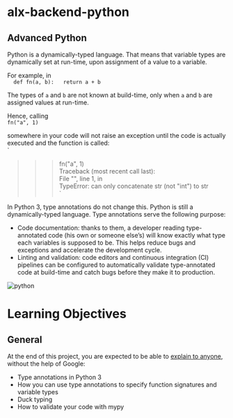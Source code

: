 # alx-backend-python  

## Advanced Python  
Python is a dynamically-typed language. That means that variable types are dynamically set at run-time, upon assignment of a value to a variable.  

For example, in  
`  
def fn(a, b):  
    return a + b  
`

The types of `a` and `b` are not known at build-time, only when `a` and `b` are assigned values at run-time.  

Hence, calling  
`fn("a", 1)`  

somewhere in your code will not raise an exception until the code is actually executed and the function is called:  
`
>>> fn("a", 1)  
Traceback (most recent call last):  
  File "<stdin>", line 1, in <module>  
TypeError: can only concatenate str (not "int") to str  
`  

In Python 3, type annotations do not change this. Python is still a dynamically-typed language. Type annotations serve the following purpose:  

- Code documentation: thanks to them, a developer reading type-annotated code (his own or someone else’s) will know exactly what type each variables is supposed to be. This helps reduce bugs and exceptions and accelerate the development cycle.  
- Linting and validation: code editors and continuous integration (CI) pipelines can be configured to automatically validate type-annotated code at build-time and catch bugs before they make it to production.  

![python](https://i.redd.it/y9y25tefi5401.png)  

# Learning Objectives  
## General  
At the end of this project, you are expected to be able to [explain to anyone](https://intranet.alxswe.com/rltoken/hGUom4nCewYmroS4ii_ZDQ), without the help of Google:

- Type annotations in Python 3  
- How you can use type annotations to specify function signatures and variable types  
- Duck typing  
- How to validate your code with mypy  
